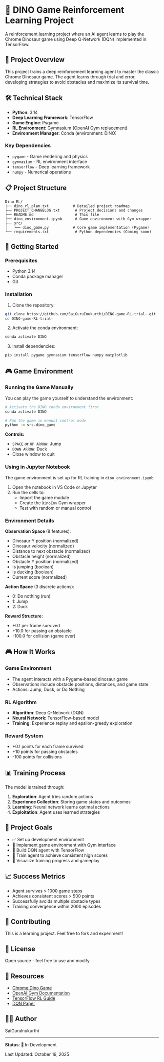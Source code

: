 # 🦖 DINO Game Reinforcement Learning Project

A reinforcement learning project where an AI agent learns to play the Chrome Dinosaur game using Deep Q-Network (DQN) implemented in TensorFlow.

## 🎯 Project Overview

This project trains a deep reinforcement learning agent to master the classic Chrome Dinosaur game. The agent learns through trial and error, developing strategies to avoid obstacles and maximize its survival time.

## 🛠️ Technical Stack

- **Python**: 3.14
- **Deep Learning Framework**: TensorFlow
- **Game Engine**: Pygame
- **RL Environment**: Gymnasium (OpenAI Gym replacement)
- **Environment Manager**: Conda (environment: DINO)

### Key Dependencies
- `pygame` - Game rendering and physics
- `gymnasium` - RL environment interface
- `tensorflow` - Deep learning framework
- `numpy` - Numerical operations

## 📋 Project Structure

```
Dino RL/
├── dino_rl_plan.txt           # Detailed project roadmap
├── PROJECT_CHANGELOG.txt       # Project decisions and changes
├── README.md                   # This file
├── dino_environment.ipynb      # Game environment with Gym wrapper
├── src/
│   └── dino_game.py           # Core game implementation (Pygame)
└── requirements.txt            # Python dependencies (Coming soon)
```

## 🚀 Getting Started

### Prerequisites

- Python 3.14
- Conda package manager
- Git

### Installation

1. Clone the repository:
```bash
git clone https://github.com/SaiGuruInukurthi/DINO-game-RL-trial-.git
cd DINO-game-RL-trial-
```

2. Activate the conda environment:
```bash
conda activate DINO
```

3. Install dependencies:
```bash
pip install pygame gymnasium tensorflow numpy matplotlib
```

## 🎮 Game Environment

### Running the Game Manually

You can play the game yourself to understand the environment:

```bash
# Activate the DINO conda environment first
conda activate DINO

# Run the game in manual control mode
python -m src.dino_game
```

**Controls:**
- `SPACE` or `UP ARROW`: Jump
- `DOWN ARROW`: Duck
- Close window to quit

### Using in Jupyter Notebook

The game environment is set up for RL training in `dino_environment.ipynb`:

1. Open the notebook in VS Code or Jupyter
2. Run the cells to:
   - Import the game module
   - Create the `DinoEnv` Gym wrapper
   - Test with random or manual control

### Environment Details

**Observation Space** (8 features):
- Dinosaur Y position (normalized)
- Dinosaur velocity (normalized)
- Distance to next obstacle (normalized)
- Obstacle height (normalized)
- Obstacle Y position (normalized)
- Is jumping (boolean)
- Is ducking (boolean)
- Current score (normalized)

**Action Space** (3 discrete actions):
- 0: Do nothing (run)
- 1: Jump
- 2: Duck

**Reward Structure:**
- +0.1 per frame survived
- +10.0 for passing an obstacle
- -100.0 for collision (game over)

## 🎮 How It Works

### Game Environment
- The agent interacts with a Pygame-based dinosaur game
- Observations include obstacle positions, distances, and game state
- Actions: Jump, Duck, or Do Nothing

### RL Algorithm
- **Algorithm**: Deep Q-Network (DQN)
- **Neural Network**: TensorFlow-based model
- **Training**: Experience replay and epsilon-greedy exploration

### Reward System
- +0.1 points for each frame survived
- +10 points for passing obstacles
- -100 points for collisions

## 📊 Training Process

The model is trained through:
1. **Exploration**: Agent tries random actions
2. **Experience Collection**: Storing game states and outcomes
3. **Learning**: Neural network learns optimal actions
4. **Exploitation**: Agent uses learned strategies

## 🎯 Project Goals

- ✅ Set up development environment
- 🔄 Implement game environment with Gym interface
- 🔄 Build DQN agent with TensorFlow
- 🔄 Train agent to achieve consistent high scores
- 🔄 Visualize training progress and gameplay

## 📈 Success Metrics

- Agent survives > 1000 game steps
- Achieves consistent scores > 500 points
- Successfully avoids multiple obstacle types
- Training convergence within 2000 episodes

## 🤝 Contributing

This is a learning project. Feel free to fork and experiment!

## 📝 License

Open source - feel free to use and modify.

## 🔗 Resources

- [Chrome Dino Game](chrome://dino)
- [OpenAI Gym Documentation](https://gymnasium.farama.org/)
- [TensorFlow RL Guide](https://www.tensorflow.org/agents)
- [DQN Paper](https://arxiv.org/abs/1312.5602)

## 👨‍💻 Author

SaiGuruInukurthi

---

**Status**: 🚧 In Development

Last Updated: October 19, 2025

